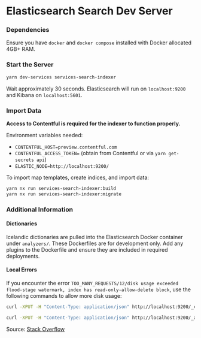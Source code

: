 # Elasticsearch Search Dev Server

### Dependencies

Ensure you have `docker` and `docker compose` installed with Docker allocated 4GB+ RAM.

### Start the Server

```bash
yarn dev-services services-search-indexer
```

Wait approximately 30 seconds. Elasticsearch will run on `localhost:9200` and Kibana on `localhost:5601`.

### Import Data

**Access to Contentful is required for the indexer to function properly.**

Environment variables needed:

- `CONTENTFUL_HOST=preview.contentful.com`
- `CONTENTFUL_ACCESS_TOKEN=` (obtain from Contentful or via `yarn get-secrets api`)
- `ELASTIC_NODE=http://localhost:9200/`

To import map templates, create indices, and import data:

```bash
yarn nx run services-search-indexer:build
yarn nx run services-search-indexer:migrate
```

### Additional Information

#### Dictionaries

Icelandic dictionaries are pulled into the Elasticsearch Docker container under `analyzers/`. These Dockerfiles are for development only. Add any plugins to the Dockerfile and ensure they are included in required deployments.

#### Local Errors

If you encounter the error `TOO_MANY_REQUESTS/12/disk usage exceeded flood-stage watermark, index has read-only-allow-delete block`, use the following commands to allow more disk usage:

```bash
curl -XPUT -H "Content-Type: application/json" http://localhost:9200/_cluster/settings -d '{ "transient": { "cluster.routing.allocation.disk.threshold_enabled": false } }'
```

```bash
curl -XPUT -H "Content-Type: application/json" http://localhost:9200/_all/_settings -d '{"index.blocks.read_only_allow_delete": null}'
```

Source: [Stack Overflow](https://stackoverflow.com/questions/63880017/elasticsearch-docker-flood-stage-disk-watermark-95-exceeded#answer-63881121)
